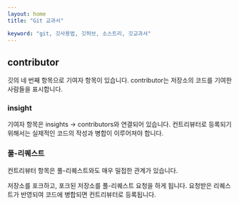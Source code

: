 ```yaml
---
layout: home
title: "Git 교과서"

keyword: "git, 깃사용법, 깃허브, 소스트리, 깃교과서"
---
```

## contributor
깃의 네 번째 항목으로 기여자 항목이 있습니다. contributor는 저장소의 코드를 기여한 사람들을 표시합니다.  

### insight
기여자 항목은 insights -> contributors와 연결되어 있습니다. 컨트리뷰터로 등록되기 위해서는 실제적인 코드의 작성과 병합이 이루어져야 합니다.  

### 풀-리퀘스트
컨트리뷰터 항목은 풀-리퀘스트와도 매우 밀접한 관계가 있습니다.  

저장소를 포크하고, 포크된 저장소를 풀-리퀘스트 요청을 하게 됩니다. 요청받은 리퀘스트가 반영되여 코드에 병합되면 컨트리뷰터로 등록됩니다.  
